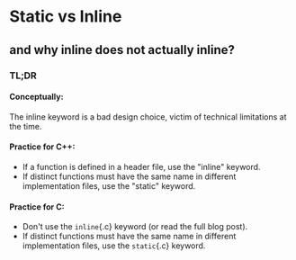 
# Static vs Inline 
## and why inline does not actually inline?


### TL;DR
#### Conceptually:
The inline keyword is a bad design choice, victim of technical limitations at the time.

#### Practice for C++:
* If a function is defined in a header file, use the "inline" keyword.
* If distinct functions must have the same name in different implementation files,
use the "static" keyword.

#### Practice for C:
* Don't use the `inline`{.c} keyword (or read the full blog post).
* If distinct functions must have the same name in different implementation files,
use the `static`{.c} keyword.
